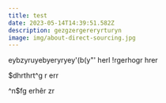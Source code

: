 ```yaml
---
title: test
date: 2023-05-14T14:39:51.582Z
description: gezgzergereryrturyn
image: img/about-direct-sourcing.jpg
---
```

e﻿ybzyruyebyeryryey'(b(y"' herl !rgerhogr hrer

$﻿dhrthrt^g r err

^﻿n$fg erhêr zr